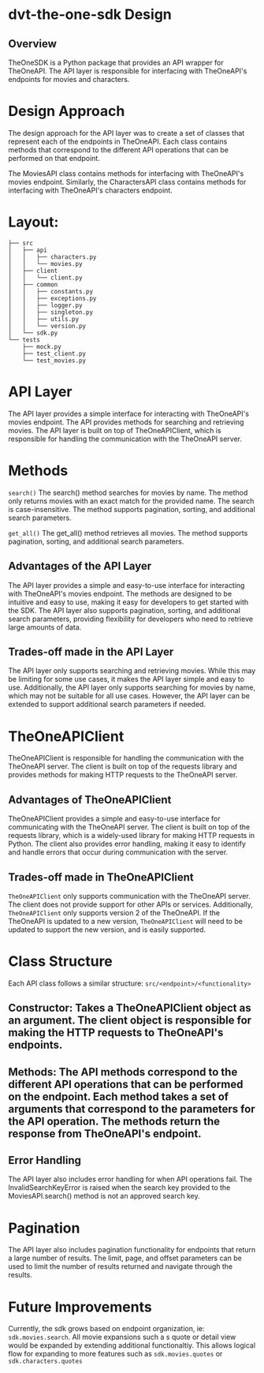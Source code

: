 # dvt-the-one-sdk Design

## Overview
TheOneSDK is a Python package that provides an API wrapper for TheOneAPI. The API layer is responsible for interfacing with TheOneAPI's endpoints for movies and characters.

# Design Approach
The design approach for the API layer was to create a set of classes that represent each of the endpoints in TheOneAPI. Each class contains methods that correspond to the different API operations that can be performed on that endpoint.

The MoviesAPI class contains methods for interfacing with TheOneAPI's movies endpoint. Similarly, the CharactersAPI class contains methods for interfacing with TheOneAPI's characters endpoint.

# Layout:
```
├── src
│   ├── api
│   │   ├── characters.py
│   │   └── movies.py
│   ├── client
│   │   └── client.py
│   ├── common
│   │   ├── constants.py
│   │   ├── exceptions.py
│   │   ├── logger.py
│   │   ├── singleton.py
│   │   ├── utils.py
│   │   └── version.py
│   └── sdk.py
└── tests
    ├── mock.py
    ├── test_client.py
    └── test_movies.py
```

# API Layer
The API layer provides a simple interface for interacting with TheOneAPI's movies endpoint. The API provides methods for searching and retrieving movies. The API layer is built on top of TheOneAPIClient, which is responsible for handling the communication with the TheOneAPI server.

# Methods
`search()`
The search() method searches for movies by name. The method only returns movies with an exact match for the provided name. The search is case-insensitive. The method supports pagination, sorting, and additional search parameters.

`get_all()`
The get_all() method retrieves all movies. The method supports pagination, sorting, and additional search parameters.

## Advantages of the API Layer
The API layer provides a simple and easy-to-use interface for interacting with TheOneAPI's movies endpoint. The methods are designed to be intuitive and easy to use, making it easy for developers to get started with the SDK. The API layer also supports pagination, sorting, and additional search parameters, providing flexibility for developers who need to retrieve large amounts of data.

## Trades-off made in the API Layer
The API layer only supports searching and retrieving movies. While this may be limiting for some use cases, it makes the API layer simple and easy to use. Additionally, the API layer only supports searching for movies by name, which may not be suitable for all use cases. However, the API layer can be extended to support additional search parameters if needed.

# TheOneAPIClient
TheOneAPIClient is responsible for handling the communication with the TheOneAPI server. The client is built on top of the requests library and provides methods for making HTTP requests to the TheOneAPI server.

## Advantages of TheOneAPIClient
TheOneAPIClient provides a simple and easy-to-use interface for communicating with the TheOneAPI server. The client is built on top of the requests library, which is a widely-used library for making HTTP requests in Python. The client also provides error handling, making it easy to identify and handle errors that occur during communication with the server.

## Trades-off made in TheOneAPIClient
`TheOneAPIClient` only supports communication with the TheOneAPI server. The client does not provide support for other APIs or services. Additionally, `TheOneAPIClient` only supports version 2 of the TheOneAPI. If the TheOneAPI is updated to a new version, `TheOneAPIClient` will need to be updated to support the new version, and is easily supported.


# Class Structure
Each API class follows a similar structure: `src/<endpoint>/<functionality>`

## Constructor: Takes a TheOneAPIClient object as an argument. The client object is responsible for making the HTTP requests to TheOneAPI's endpoints.
## Methods: The API methods correspond to the different API operations that can be performed on the endpoint. Each method takes a set of arguments that correspond to the parameters for the API operation. The methods return the response from TheOneAPI's endpoint.
## Error Handling
The API layer also includes error handling for when API operations fail. The InvalidSearchKeyError is raised when the search key provided to the MoviesAPI.search() method is not an approved search key.

# Pagination
The API layer also includes pagination functionality for endpoints that return a large number of results. The limit, page, and offset parameters can be used to limit the number of results returned and navigate through the results.



# Future Improvements
Currently, the sdk grows based on endpoint organization, ie: `sdk.movies.search`.  All movie expansions such a s quote or detail view would be expanded by extending additional functionaltiy. This allows logical flow for expanding to more features such as `sdk.movies.quotes` or `sdk.characters.quotes`
